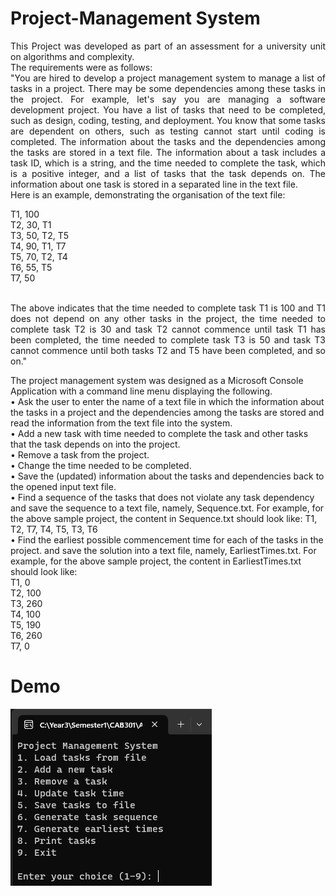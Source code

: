 # Project-Management System
<p align="justify"> 
This Project was developed as part of an assessment for a university unit on algorithms and complexity. <br />
The requirements were as follows:<br />
"You are hired to develop a project management system to manage a list of tasks in a project. 
There may be some dependencies among these tasks in the project. For example, let's say you 
are managing a software development project. You have a list of tasks that need to be 
completed, such as design, coding, testing, and deployment. You know that some tasks are 
dependent on others, such as testing cannot start until coding is completed. 
The information about the tasks and the dependencies among the tasks are stored in a text file. 
The information about a task includes a task ID, which is a string, and the time needed to 
complete the task, which is a positive integer, and a list of tasks that the task depends on. The 
information about one task is stored in a separated line in the text file. <br />
Here is an example, 
demonstrating the organisation of the text file:<br /></p>
T1, 100<br />
T2, 30, T1<br />
T3, 50, T2, T5<br />
T4, 90, T1, T7<br />
T5, 70, T2, T4<br />
T6, 55, T5<br />
T7, 50<br />
<br />
<p align="justify"> 
The above indicates that the time needed to complete task T1 is 100 and T1 does not depend
on any other tasks in the project, the time needed to complete task T2 is 30 and task T2 cannot 
commence until task T1 has been completed, the time needed to complete task T3 is 50 and 
task T3 cannot commence until both tasks T2 and T5 have been completed, and so on."</p>
The project management system was designed as a Microsoft Console Application with a command line menu displaying the following.<br />
• Ask the user to enter the name of a text file in which the information about the tasks in 
a project and the dependencies among the tasks are stored and read the information 
from the text file into the system.<br />
• Add a new task with time needed to complete the task and other tasks that the task
depends on into the project.<br />
• Remove a task from the project.<br />
• Change the time needed to be completed.<br />
• Save the (updated) information about the tasks and dependencies back to the opened 
input text file.<br />
• Find a sequence of the tasks that does not violate any task dependency and save the 
sequence to a text file, namely, Sequence.txt. For example, for the above sample 
project, the content in Sequence.txt should look like:
T1, T2, T7, T4, T5, T3, T6<br />
• Find the earliest possible commencement time for each of the tasks in the project. and 
save the solution into a text file, namely, EarliestTimes.txt. For example, for the above 
sample project, the content in EarliestTimes.txt should look like:<br />
T1, 0<br />
T2, 100<br />
T3, 260<br />
T4, 100<br />
T5, 190<br />
T6, 260<br />
T7, 0<br />

# Demo
![Demo.png](/Task3/Docs/Demo.png)
